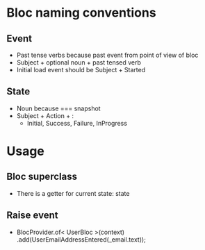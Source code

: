 # Bloc naming conventions

## Event
- Past tense verbs because past event from point of view of bloc
- Subject + optional noun + past tensed verb
- Initial load event should be Subject + Started

## State
- Noun because === snapshot
- Subject + Action + :
    - Initial, Success, Failure, InProgress

# Usage

## Bloc superclass
- There is a getter for current state: state

## Raise event
- BlocProvider.of< UserBloc >(context)
            .add(UserEmailAddressEntered(_email.text));